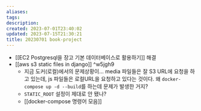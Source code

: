 ```yaml
---
aliases: 
tags: 
description:
created: 2023-07-01T23:40:02
updated: 2023-07-15T21:30:21
title: 20230701 book-project
---
```

- [[EC2 Postgresql을 장고 기본 데이터베이스로 활용하기]] 해결
- [[aws s3 static files in django]] ^w5jgh9
	- 지금 도커(로컬)에서의 문제상황이... media 파일들은 잘 S3 URL에 요청을 하고 있는데, js 파일들은 로컬URL을 요청하고 있다는 것이다. 왜 `docker-compose up -d --build`를 하는데 문제가 발생한 거지?
	- `STATIC_ROOT` 설정이 제대로 안 됐나?
	- [[docker-compose 명령어 모음]]
